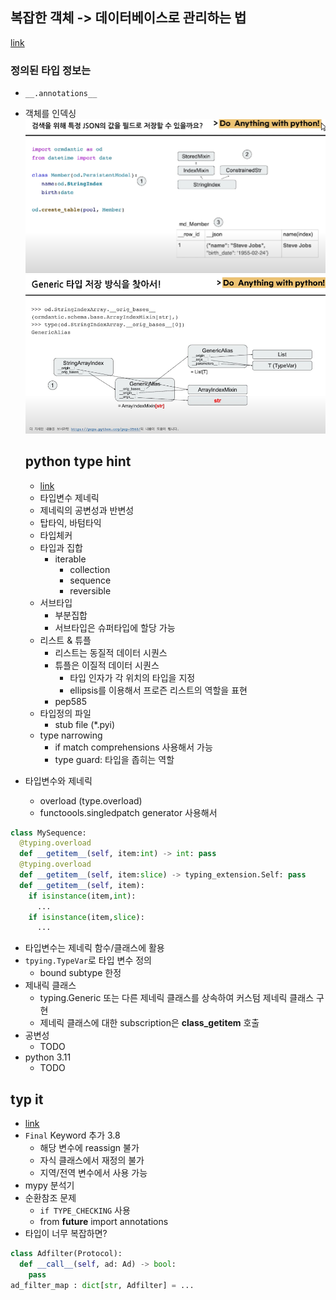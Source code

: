 ## 복잡한 객체 -> 데이터베이스로 관리하는 법
[link](https://www.youtube.com/watch?v=KAtO0zeR6wQ)
### 정의된 타입 정보는
- `__.annotations__`
- 객체를 인덱싱
  ![](static/2022-10-16-21-38-19.png)
  ![](static/2022-10-16-21-41-09.png)


  ## python type hint
  - [link](https://www.youtube.com/watch?v=3dGMBwARuN0)
  - 타입변수 제네릭
  - 제네릭의 공변성과 반변성
  - 탑타익, 바텀타익
  - 타입체커
  - 타입과 집합
    - iterable
      - collection
      - sequence
      - reversible
  - 서브타입
    - 부분집합
    - 서브타입은 슈퍼타입에 할당 가능
  - 리스트 & 튜플
    - 리스트는 동질적 데이터 시퀀스
    - 튜플은 이질적 데이터 시퀀스
      - 타입 인자가 각 위치의 타입을  지정
      - ellipsis를 이용해서 프로즌 리스트의 역할을 표현
    - pep585 
  - 타입정의 파일
    - stub file (*.pyi)
  - type narrowing
    - if match comprehensions 사용해서 가능
    - type guard: 타입을 좁히는 역할
- 타입변수와 제네릭
  - overload (type.overload)
  - functoools.singledpatch generator 사용해서
```python
class MySequence:
  @typing.overload
  def __getitem__(self, item:int) -> int: pass
  @typing.overload
  def __getitem__(self, item:slice) -> typing_extension.Self: pass
  def __getitem__(self, item):
    if isinstance(item,int):
      ...
    if isinstance(item,slice):
      ...
```
- 타입변수는 제네릭 함수/클래스에 활용
- `tpying.TypeVar`로 타입 변수 정의
  - bound subtype 한정
- 제내릭 클래스
  - typing.Generic 또는 다른 제네릭 클래스를 상속하여 커스텀 제네릭 클래스 구현
  - 제네릭 클래스에 대한 subscription은 __class_getitem__ 호출
- 공변성
  - TODO
- python 3.11
  - TODO

## typ it 
- [link](https://www.youtube.com/watch?v=3FO2mgxt-Xo)
- `Final` Keyword 추가 3.8
  - 해당 변수에 reassign 불가
  - 자식 클래스에서 재정의 불가
  - 지역/전역 변수에서 사용 가능
- mypy 분석기
- 순환참조 문제
  - `if TYPE_CHECKING` 사용
  - from __future__ import annotations
- 타입이 너무 복잡하면?
```python
class Adfilter(Protocol):
  def __call__(self, ad: Ad) -> bool:
    pass
ad_filter_map : dict[str, Adfilter] = ...
```